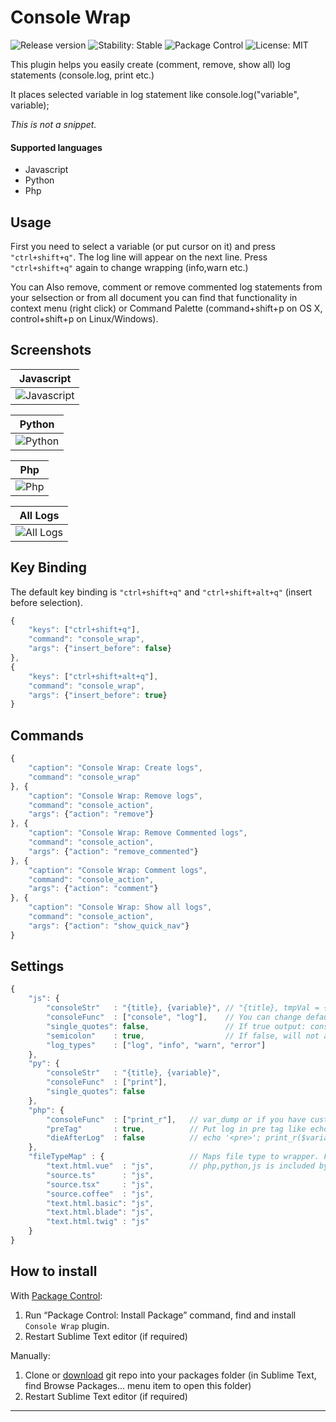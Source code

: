 Console Wrap
================

<p>
    <img src="https://img.shields.io/github/release/unknownuser88/consolewrap.svg" alt="Release version">
    <img src="https://img.shields.io/badge/stability-stable-brightgreen.svg" alt="Stability: Stable">
    <img src="https://img.shields.io/packagecontrol/dt/Console%20Wrap.svg" alt="Package Control">
    <img src="https://img.shields.io/badge/license-MIT-brightgreen.svg" alt="License: MIT">
</p>

This plugin helps you easily create (comment, remove, show all) log statements (console.log, print etc.)

It places selected variable in log statement like console.log("variable", variable);

*This is not a snippet.* 

#### Supported languages

* Javascript
* Python
* Php

## Usage

First you need to select a variable (or put cursor on it) and press `"ctrl+shift+q"`. The log line will appear on the next line. Press `"ctrl+shift+q"` again to change wrapping (info,warn etc.)

You can Also remove, comment or remove commented log statements from your selsection or from all document
you can find that functionality in context menu (right click) or Command Palette (command+shift+p on OS X, control+shift+p on Linux/Windows).


## Screenshots

| Javascript |
| ---------- |
| <img src="https://github.com/unknownuser88/consolewrap/raw/demo/images/js.gif" alt="Javascript"> |

| Python |
| ------ |
| <img src="https://github.com/unknownuser88/consolewrap/raw/demo/images/py.gif" alt="Python"> |

| Php |
| --- |
| <img src="https://github.com/unknownuser88/consolewrap/raw/demo/images/php.gif" alt="Php"> |

| All Logs |
| -------- |
| <img src="https://github.com/unknownuser88/consolewrap/raw/demo/images/list.gif" alt="All Logs"> |


## Key Binding

The default key binding is `"ctrl+shift+q"` and `"ctrl+shift+alt+q"` (insert before selection).

```javascript
{ 
    "keys": ["ctrl+shift+q"], 
    "command": "console_wrap",
    "args": {"insert_before": false}
},
{ 
    "keys": ["ctrl+shift+alt+q"], 
    "command": "console_wrap",
    "args": {"insert_before": true}
}
```

## Commands

```javascript
{
    "caption": "Console Wrap: Create logs",
    "command": "console_wrap"
}, {
    "caption": "Console Wrap: Remove logs",
    "command": "console_action",
    "args": {"action": "remove"}
}, {
    "caption": "Console Wrap: Remove Commented logs",
    "command": "console_action",
    "args": {"action": "remove_commented"}
}, {
    "caption": "Console Wrap: Comment logs",
    "command": "console_action",
    "args": {"action": "comment"}
}, {
    "caption": "Console Wrap: Show all logs",
    "command": "console_action",
    "args": {"action": "show_quick_nav"}
}
```

## Settings

```javascript
{
    "js": {
        "consoleStr"   : "{title}, {variable}", // "{title}, tmpVal = {variable}" to assigne value to temporary parameter output: console.log('title', tmpVal = variable);
        "consoleFunc"  : ["console", "log"],    // You can change default log statement for example ["logger", "info"] output: logger.info('title', variable);
        "single_quotes": false,                 // If true output: console.log('title', variable);
        "semicolon"    : true,                  // If false, will not add semicolon at end of line
        "log_types"    : ["log", "info", "warn", "error"]
    },
    "py": {
        "consoleStr"   : "{title}, {variable}",
        "consoleFunc"  : ["print"],
        "single_quotes": false
    },
    "php": {
        "consoleFunc"  : ["print_r"],   // var_dump or if you have custom logger ["$logger", "debug"] output: $logger->debug($variable);
        "preTag"       : true,          // Put log in pre tag like echo '<pre>'; print_r($variable); echo '</pre>';
        "dieAfterLog"  : false          // echo '<pre>'; print_r($variable); echo '</pre>'; die();
    },
    "fileTypeMap" : {                   // Maps file type to wrapper. For example "text.html.vue": "js" means use js wrapper in vue js files
        "text.html.vue"  : "js",        // php,python,js is included by dafault ("embedding.php": "php", "source.js": "js", "source.python": "py")
        "source.ts"      : "js",
        "source.tsx"     : "js",
        "source.coffee"  : "js",
        "text.html.basic": "js",
        "text.html.blade": "js",
        "text.html.twig" : "js"
    }
}

```

## How to install

With [Package Control](http://wbond.net/sublime_packages/package_control):

1. Run “Package Control: Install Package” command, find and install `Console Wrap` plugin.
2. Restart Sublime Text editor (if required)

Manually:

1. Clone or [download](https://github.com/unknownuser88/consolewrap/archive/master.zip) git repo into your packages folder (in Sublime Text, find Browse Packages... menu item to open this folder)
2. Restart Sublime Text editor (if required)

---
